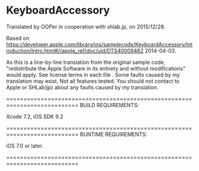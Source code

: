 # KeyboardAccessory

Translated by OOPer in cooperation with shlab.jp, on 2015/12/28.

Based on
<https://developer.apple.com/library/ios/samplecode/KeyboardAccessory/Introduction/Intro.html#//apple_ref/doc/uid/DTS40009462>
2014-04-03.

As this is a line-by-line translation from the original sample code, "redistribute the Apple Software in its entirety and without modifications" would apply. See license terms in each file .
Some faults caused by my translation may exist. Not all features tested.
You should not contact to Apple or SHLab(jp) about any faults caused by my translation.

===========================================================================
BUILD REQUIREMENTS:

Xcode 7.2, iOS SDK 9.2

===========================================================================
RUNTIME REQUIREMENTS:

iOS 7.0 or later.

===========================================================================
